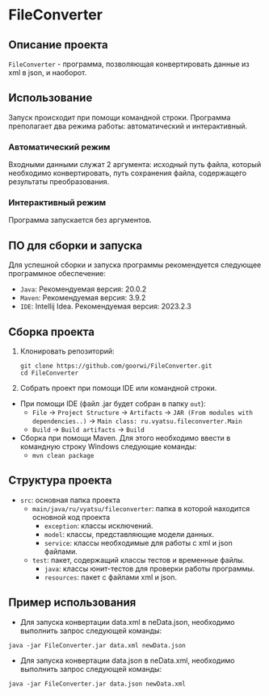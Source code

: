 # FileConverter
## Описание проекта
`FileConverter` - программа, позволяющая конвертировать данные из xml в json, и наоборот.
## Использование
Запуск происходит при помощи командной строки. Программа преполагает два режима работы: автоматический и интерактивный.
### Автоматический режим
Входными данными служат 2 аргумента: исходный путь файла, который необходимо конвертировать, путь сохранения файла, содержащего результаты преобразования.
### Интерактивный режим
Программа запускается без аргументов.
## ПО для сборки и запуска
Для успешной сборки и запуска программы рекомендуется следующее программное обеспечение:
- `Java`: Рекомендуемая версия: 20.0.2
- `Maven`: Рекомендуемая версия: 3.9.2
- `IDE`: Intellij Idea. Рекомендуемая версия: 2023.2.3
## Сборка проекта
1. Клонировать репозиторий:
   ```
   git clone https://github.com/goorwi/FileConverter.git
   cd FileConverter
   ```
2. Собрать проект при помощи IDE или командной строки.
- При помощи IDE (файл .jar будет собран в папку `out`):
  - `File` -> `Project Structure` -> `Artifacts` -> `JAR (From modules with dependencies..)` -> `Main class: ru.vyatsu.fileconverter.Main`
  - `Build` -> `Build artifacts` -> `Build`
- Сборка при помощи Maven. Для этого необходимо ввести в командную строку Windows следующие команды:
  - `mvn clean package`
## Структура проекта
- `src`: основная папка проекта
  - `main/java/ru/vyatsu/fileconverter`: папка в которой находится основной код проекта
    - `exception`: классы исключений.
    - `model`: классы, представляющие модели данных. 
    - `service`: классы необходимые для работы с xml и json файлами.
  - `test`: пакет, содержащий классы тестов и временные файлы.
    - `java`: классы юнит-тестов для проверки работы программы.
    - `resources`: пакет с файлами xml и json.
## Пример использования
- Для запуска конвертации data.xml в neData.json, необходимо выполнить запрос следующей команды:
```
java -jar FileConverter.jar data.xml newData.json
```
- Для запуска конвертации data.json в neData.xml, необходимо выполнить запрос следующей команды:
```
java -jar FileConverter.jar data.json newData.xml
```
